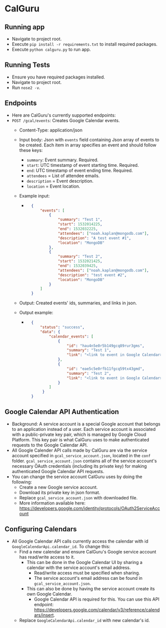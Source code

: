 # CalGuru

## Running app
* Navigate to project root.
* Execute `pip install -r requirements.txt` to install required packages.
* Execute `python calguru.py` to run app.

## Running Tests
* Ensure you have required packages installed.
* Navigate to project root.
* Run `nose2 -v`.

## Endpoints
* Here are CalGuru's currently supported endpoints:
* `POST /gcal/events`: Creates Google Calendar events.
    * Content-Type: application/json
    * Input body: Json with `events` field containing Json array of events
    to be created. Each item in array specifies an event and should follow these
    keys:
        * `summary`: Event summary. Required.
        * `start`: UTC timestamp of event starting time. Required.
        * `end`: UTC timestamp of event ending time. Required.
        * `attendees` = List of attendee emails.
        * `description` = Event description.
        * `location` = Event location.
    * Example input:
        * ```json
            {
                "events": [
                    {
                        "summary": "Test 1",
                        "start": 1532014225,
                        "end": 1532032225,
                        "attendees": ["noah.kaplan@mongodb.com"],
                        "description": "A test event #1",
                        "location": "MongoDB"
                    },
                    {
                        "summary": "Test 2",
                        "start": 1532021425,
                        "end": 1532039425,
                        "attendees": ["noah.kaplan@mongodb.com"],
                        "description": "test event #2",
                        "location": "MongoDB"
                    }
                ]
            }
            ```
            
    * Output: Created events' ids, summaries, and links in json.
    * Output example:
        * ```json
            {
                "status": "success",
                "data": {
                    "calendar_events": [
                        {
                            "id": "hau4n5e0r5b149gcq89rur3gms",
                            "summary": "Test 1",
                            "link": "<link to event in Google Calendar>"
                        },
                        {
                            "id": "eae5c5e0rfb11fgcq59tx43gmd",
                            "summary": "Test 2",
                            "link": "<link to event in Google Calendar>"
                        }
                    ]
                 }
            }
            ```

## Google Calendar API Authentication
* Background: A service account is a special Google account that belongs to an
    application instead of a user. Each service account is associated with a
    public-private key pair, which is managed by Google Cloud Platform. This key
    pair is what CalGuru uses to make authenticated requests to the Google
    Calendar API.
* All Google Calender API calls made by CalGuru are via the service account
specified in `gcal_service_account.json`, located in the `conf` folder.
`gcal_service_account.json` contains all of the service account's necessary
OAuth credentials (including its private key) for making authenticated Google
Calendar API requests.
* You can change the service account CalGuru uses by doing the following:
    * Create a new Google service account.
    * Download its private key in json format.
    * Replace `gcal_service_account.json` with downloaded file.
    * More information available here: https://developers.google.com/identity/protocols/OAuth2ServiceAccount

## Configuring Calendars
* All Google Calendar API calls currently access the calendar with id
`GoogleCalendarApi.calendar_id`. To change this:
    * Find a new calendar and ensure CalGuru's Google service account has
    read/write access to it.
        * This can be done in the Google Calendar UI by sharing a calendar
         with the service account's email address.
            * Read/write access must be specified when sharing.
            * The service account's email address can be found in
            `gcal_service_account.json`.
        * This can also be done by having the service account create its own
        Google Calendar.
            * Google Calendar API is required for this. You can use this API endpoint:
            https://developers.google.com/calendar/v3/reference/calendars/insert.
    * Replace `GoogleCalendarApi.calendar_id` with new calendar's id.
